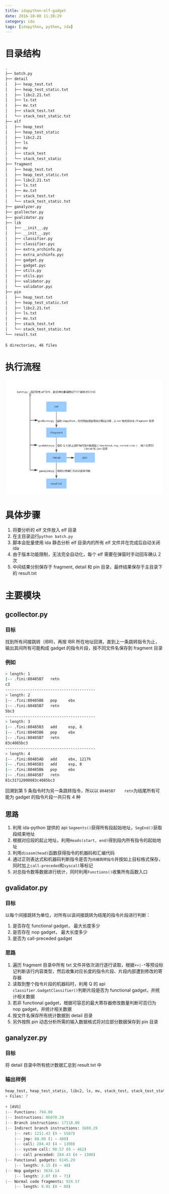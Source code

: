 ```yaml
---
title: idapython-elf-gadget
date: 2016-10-08 11:38:29
category: ida
tags: [idapython, python, ida]
---
```


# 目录结构
```md
.
├── batch.py
├── detail
│   ├── heap_test.txt
│   ├── heap_test_static.txt
│   ├── libc2.21.txt
│   ├── ls.txt
│   ├── mv.txt
│   ├── stack_test.txt
│   └── stack_test_static.txt
├── elf
│   ├── heap_test
│   ├── heap_test_static
│   ├── libc2.21
│   ├── ls
│   ├── mv
│   ├── stack_test
│   └── stack_test_static
├── fragment
│   ├── heap_test.txt
│   ├── heap_test_static.txt
│   ├── libc2.21.txt
│   ├── ls.txt
│   ├── mv.txt
│   ├── stack_test.txt
│   └── stack_test_static.txt
├── ganalyzer.py
├── gcollector.py
├── gvalidator.py
├── lib
│   ├── __init__.py
│   ├── __init__.pyc
│   ├── classifier.py
│   ├── classifier.pyc
│   ├── extra_archinfo.py
│   ├── extra_archinfo.pyc
│   ├── gadget.py
│   ├── gadget.pyc
│   ├── utils.py
│   ├── utils.pyc
│   ├── validator.py
│   └── validator.pyc
├── pin
│   ├── heap_test.txt
│   ├── heap_test_static.txt
│   ├── libc2.21.txt
│   ├── ls.txt
│   ├── mv.txt
│   ├── stack_test.txt
│   └── stack_test_static.txt
└── result.txt

5 directories, 46 files
```


# 执行流程
![img](/images/idapython-elf-gadget.png)


# 具体步骤
1. 将要分析的 elf 文件放入 elf 目录
2. 在主目录运行`python batch.py`
3. 脚本会批量使用 ida 静态分析 elf 目录内的所有 elf 文件并在完成后自动关闭 ida
4. 由于版本功能限制，无法完全自动化，每个 elf 需要在弹窗时手动回车确认 2 次
5. 中间结果分别保存于 fragment, detail 和 pin 目录，最终结果保存于主目录下的 result.txt

# 主要模块

## gcollector.py

### 目标

找到所有间接跳转（IBR)，再按 IBR 所在地址回溯，直到上一条跳转指令为止，输出其间所有可能构成 gadget 的指令片段，按不同文件名保存到 fragment 目录 

### 例如

```sh
> length: 1
|-- .fini:80485B7	retn
c3
----------------------------------------
> length: 2
|-- .fini:80485B6	pop     ebx
|-- .fini:80485B7	retn
5bc3
----------------------------------------
> length: 3
|-- .fini:80485B3	add     esp, 8
|-- .fini:80485B6	pop     ebx
|-- .fini:80485B7	retn
83c4085bc3
----------------------------------------
> length: 4
|-- .fini:80485AD	add     ebx, 1217h
|-- .fini:80485B3	add     esp, 8
|-- .fini:80485B6	pop     ebx
|-- .fini:80485B7	retn
81c31712000083c4085bc3
```

回溯到第 5 条指令时为另一条跳转指令，所以以 `80485B7	retn`为结尾所有可能为 gadget 的指令片段一共只有 4 种

## 思路

1. 利用 ida-python 提供的 api `Segments()`获得所有段起始地址，`SegEnd()`获取段结束地址
2. 根据对应段的起止地址，利用`Heads(start, end)`得到段内所有指令的起始地址
3. 利用`disasm(head)`函数获得指令的机器码和汇编代码
4. 通过正则表达式和机器码判断指令是否为`间接跳转指令`并按如上目标格式保存，同时加上`call-preceded`和`syscall`等标记
5. 对总指令数等数据进行统计，同时利用`Functions()`收集所有函数入口


## gvalidator.py

### 目标

以每个间接跳转为单位，对所有以该间接跳转为结尾的指令片段进行判断：

1. 是否存在 functional gadget， 最大长度多少
2. 是否存在 nop gadget， 最大长度多少
3. 是否为 call-preceded gadget

### 思路

1. 遍历 fragment 目录中所有 txt 文件并依次进行逐行读取，根据`+>|-*`等预设标记判断该行内容类型，然后收集对应长度的指令片段、片段内部遭到修改的寄存器
2. 读取到整个指令片段的机器码时，利用 Q 的 api `classifier.GadgetClassifier()`判断片段是否为 functional gadget，并统计相关数据
3. 若非 functional gadget，根据可容忍的最大寄存器修改数量判断可否归为 nop gadget，并统计相关数据
4. 按文件名保存所有统计数据到 detail 目录
5. 另外按照 pin 动态分析所需的输入数据格式将对应部分数据保存到 pin 目录


## ganalyzer.py

### 目标

将 detail 目录中所有统计数据汇总到 result.txt 中

### 输出样例

```py
heap_test, heap_test_static, libc2, ls, mv, stack_test, stack_test_static
+ Files: 7

+ [AVG]
|-- Functions: 794.00
|-- Instructions: 86870.29
|-- Branch instructions: 17118.00
|-- Indirect branch instructions: 1609.29
    |-- ret: 1211.43 (9 ~ 5587)
    |-- jmp: 88.00 (1 ~ 408)
    |-- call: 284.43 (4 ~ 1300)
    |-- system call: 90.57 (0 ~ 462)
    |-- call preceded: 284.43 (4 ~ 1300)
|-- Functional gadgets: 6145.29
    |-- length: 4.15 (0 ~ 48)
|-- Nop gadgets: 3634.14
    |-- length: 2.07 (0 ~ 71)
|-- Normal code fragments: 924.57
    |-- length: 9.01 (0 ~ 80)
    
```
















